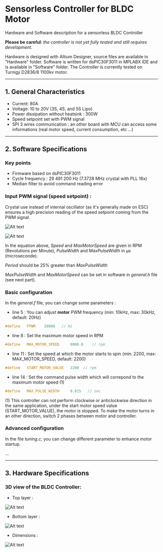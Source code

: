 # Sensorless Controller for BLDC Motor
Hardware and Software description for a sensorless BLDC Controller

**Please be careful**: _the controller is not yet fully tested and still requires development._

Hardware is designed with Altium Designer, source files are available in "Hardware" folder.
Software is written for dsPIC30F3011 in MPLABX IDE and is available in "Software" folder.
The Controller is currently tested on Turnigy D2836/8 1100kv motor.

___

## 1. General Characteristics
-	Current: 80A
-	Voltage: 10 to 20V (3S, 4S, and 5S Lipo) 
-	Power dissipation without heatsink : 300W
-	Speed setpoint set with PWM signal 
-	SPI 3 wires communication : an other board with MCU can access some informations (real motor speed, current consumption, etc ...)

___

## 2. Software Specifications

### Key points
* Firmware based on dsPIC30F3011
* Cycle frequency : 29 491 200 Hz (7.3728 MHz crystal with PLL 16x)
* Median filter to avoid command reading error

### Input PWM signal (speed setpoint) :

Crystal use instead of internal oscillator (as it's generally made on ESC) ensures a high precision reading of the speed setpoint coming from the PWM signal. 

![Alt text](/Documentation/chrono1.png?raw=true)

![Alt text](/Documentation/equ1.gif?raw=true)

In the equation above, *Speed* and *MaxMotorSpeed* are given in RPM (Revolutions per Minute), *PulseWidth* and *MaxPulseWidth* in µs (microseconde).

*Period* should be 25% greater than *MaxPulseWidth*

*MaxPulseWidth* and *MaxMotorSpeed* can be set in software in *general.h* file (see next part).

### Basic configuration
In the *general.f* file, you can change some parameters : 
- line 5 : You can adjust **motor** PWM frequency (min: 10kHz, max: 30kHz, default: 20Hz)
``` c 
#define   FPWM	  20000   // Hz
```

- line 8 : Set the maximum motor speed in RPM
``` c 
#define   MAX_MOTOR_SPEED     8000.0    // rpm
```

- line 11 : Set the speed at which the motor starts to spin (min: 2200, max: MAX_MOTOR_SPEED, default: 2200)
``` c 
#define   START_MOTOR_VALUE   2200	// rpm
```

- line 14 : Set the command pulse width which will correpond to the maximum motor speed (1)
``` c 
#define   MAX_PULSE_WIDTH     0.015   // sec 
```

(1) This controller can not perform clockwise or anticlockwise direction in the same application, under the start motor speed value (START_MOTOR_VALUE), the motor is stopped. To make the motor turns in an other direction, switch 2 phases between motor and controller.

### Advanced configuration
In the file *tuning.c*, you can change different parameter to enhance motor startup.

...
___

## 3. Hardware Specifications

### 3D view of the BLDC Controller: 

-	Top layer :

![Alt text](/Documentation/toplayer.png?raw=true)
-	Bottom layer :

![Alt text](/Documentation/bottomlayer.png?raw=true)
- Dimensions : 

![Alt text](/Documentation/dimensions.png?raw=true)
